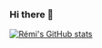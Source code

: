 ### Hi there 👋

<!--
**Remi-Gau/Remi-Gau** is a ✨ _special_ ✨ repository because its `README.md` (this file) appears on your GitHub profile.

Here are some ideas to get you started:

- 🔭 I’m currently working on ...
- 🌱 I’m currently learning ...
- 👯 I’m looking to collaborate on ...
- 🤔 I’m looking for help with ...
- 💬 Ask me about ...
- 📫 How to reach me: ...
- 😄 Pronouns: ...
- ⚡ Fun fact: ...
-->


[![Rémi's GitHub stats](https://github-readme-stats.vercel.app/api?username=Remi-Gau)](https://github.com/anuraghazra/github-readme-stats)

